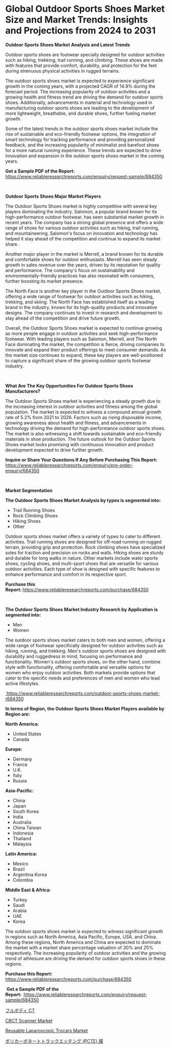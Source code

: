 <p><h1>Global Outdoor Sports Shoes Market Size and Market Trends: Insights and Projections from 2024 to 2031</h1></p><p><strong>Outdoor Sports Shoes Market Analysis and Latest Trends</strong></p>
<p><p>Outdoor sports shoes are footwear specially designed for outdoor activities such as hiking, trekking, trail running, and climbing. These shoes are made with features that provide comfort, durability, and protection for the feet during strenuous physical activities in rugged terrains.</p><p>The outdoor sports shoes market is expected to experience significant growth in the coming years, with a projected CAGR of 14.9% during the forecast period. The increasing popularity of outdoor activities and a growing health and fitness trend are driving the demand for outdoor sports shoes. Additionally, advancements in material and technology used in manufacturing outdoor sports shoes are leading to the development of more lightweight, breathable, and durable shoes, further fueling market growth.</p><p>Some of the latest trends in the outdoor sports shoes market include the rise of sustainable and eco-friendly footwear options, the integration of smart technology for tracking performance and providing personalized feedback, and the increasing popularity of minimalist and barefoot shoes for a more natural running experience. These trends are expected to drive innovation and expansion in the outdoor sports shoes market in the coming years.</p></p>
<p><strong>Get a Sample PDF of the Report:&nbsp;</strong> <a href="https://www.reliableresearchreports.com/enquiry/request-sample/684350">https://www.reliableresearchreports.com/enquiry/request-sample/684350</a></p>
<p>&nbsp;</p>
<p><strong>Outdoor Sports Shoes Major Market Players</strong></p>
<p><p>The Outdoor Sports Shoes market is highly competitive with several key players dominating the industry. Salomon, a popular brand known for its high-performance outdoor footwear, has seen substantial market growth in recent years. The company has a strong global presence and offers a wide range of shoes for various outdoor activities such as hiking, trail running, and mountaineering. Salomon's focus on innovation and technology has helped it stay ahead of the competition and continue to expand its market share.</p><p>Another major player in the market is Merrell, a brand known for its durable and comfortable shoes for outdoor enthusiasts. Merrell has seen steady growth in sales revenue over the years, driven by its reputation for quality and performance. The company's focus on sustainability and environmentally-friendly practices has also resonated with consumers, further boosting its market presence.</p><p>The North Face is another key player in the Outdoor Sports Shoes market, offering a wide range of footwear for outdoor activities such as hiking, trekking, and skiing. The North Face has established itself as a leading brand in the industry, known for its high-quality products and innovative designs. The company continues to invest in research and development to stay ahead of the competition and drive future growth.</p><p>Overall, the Outdoor Sports Shoes market is expected to continue growing as more people engage in outdoor activities and seek high-performance footwear. With leading players such as Salomon, Merrell, and The North Face dominating the market, the competition is fierce, driving companies to innovate and expand their product offerings to meet consumer demands. As the market size continues to expand, these key players are well-positioned to capture a significant share of the growing outdoor sports footwear industry.</p></p>
<p>&nbsp;</p>
<p><strong>What Are The Key Opportunities For Outdoor Sports Shoes Manufacturers?</strong></p>
<p><p>The Outdoor Sports Shoes market is experiencing a steady growth due to the increasing interest in outdoor activities and fitness among the global population. The market is expected to witness a compound annual growth rate of 5.2% from 2021 to 2026. Factors such as rising disposable income, growing awareness about health and fitness, and advancements in technology driving the demand for high-performance outdoor sports shoes. The market is also witnessing a shift towards sustainable and eco-friendly materials in shoe production. The future outlook for the Outdoor Sports Shoes market looks promising with continuous innovation and product development expected to drive further growth.</p></p>
<p><strong>Inquire or Share Your Questions If Any Before Purchasing This Report:</strong> <a href="https://www.reliableresearchreports.com/enquiry/pre-order-enquiry/684350">https://www.reliableresearchreports.com/enquiry/pre-order-enquiry/684350</a></p>
<p>&nbsp;</p>
<p><strong>Market Segmentation</strong></p>
<p><strong>The Outdoor Sports Shoes Market Analysis by types is segmented into:</strong></p>
<p><ul><li>Trail Running Shoes</li><li>Rock Climbing Shoes</li><li>Hiking Shoes</li><li>Other</li></ul></p>
<p><p>Outdoor sports shoes market offers a variety of types to cater to different activities. Trail running shoes are designed for off-road running on rugged terrain, providing grip and protection. Rock climbing shoes have specialized soles for traction and precision on rocks and walls. Hiking shoes are sturdy and durable for long walks in nature. Other markets include water sports shoes, cycling shoes, and multi-sport shoes that are versatile for various outdoor activities. Each type of shoe is designed with specific features to enhance performance and comfort in its respective sport.</p></p>
<p><strong>Purchase this Report:&nbsp;</strong><a href="https://www.reliableresearchreports.com/purchase/684350">https://www.reliableresearchreports.com/purchase/684350</a></p>
<p>&nbsp;</p>
<p><strong>The Outdoor Sports Shoes Market Industry Research by Application is segmented into:</strong></p>
<p><ul><li>Men</li><li>Women</li></ul></p>
<p><p>The outdoor sports shoes market caters to both men and women, offering a wide range of footwear specifically designed for outdoor activities such as hiking, running, and trekking. Men's outdoor sports shoes are designed with durability and ruggedness in mind, focusing on performance and functionality. Women's outdoor sports shoes, on the other hand, combine style with functionality, offering comfortable and versatile options for women who enjoy outdoor activities. Both markets provide options that cater to the specific needs and preferences of men and women who lead active lifestyles.</p></p>
<p><a href="https://www.reliableresearchreports.com/outdoor-sports-shoes-market-r684350">&nbsp;https://www.reliableresearchreports.com/outdoor-sports-shoes-market-r684350</a></p>
<p><strong>In terms of Region, the Outdoor Sports Shoes Market Players available by Region are:</strong></p>
<p>
    <p> <strong> North America: </strong>
        <ul>
            <li>United States</li>
            <li>Canada</li>
        </ul>
        </p> 
    <p> <strong> Europe: </strong>
        <ul>
            <li>Germany</li>
            <li>France</li>
            <li>U.K.</li>
            <li>Italy</li>
            <li>Russia</li>
        </ul>
        </p> 
    <p> <strong> Asia-Pacific: </strong>
        <ul>
            <li>China</li>
            <li>Japan</li>
            <li>South Korea</li>
            <li>India</li>
            <li>Australia</li>
            <li>China Taiwan</li>
            <li>Indonesia</li>
            <li>Thailand</li>
            <li>Malaysia</li>
        </ul>
        </p> 
    <p> <strong> Latin America: </strong>
        <ul>
            <li>Mexico</li>
            <li>Brazil</li>
            <li>Argentina Korea</li>
            <li>Colombia</li>
        </ul>
        </p> 
    <p> <strong> Middle East & Africa: </strong>
        <ul>
            <li>Turkey</li>
            <li>Saudi</li>
            <li>Arabia</li>
            <li>UAE</li>
            <li>Korea</li>
        </ul>
    </p>
    </p>
<p><p>The outdoor sports shoes market is expected to witness significant growth in regions such as North America, Asia Pacific, Europe, USA, and China. Among these regions, North America and China are expected to dominate the market with a market share percentage valuation of 30% and 25% respectively. The increasing popularity of outdoor activities and the growing trend of athleisure are driving the demand for outdoor sports shoes in these regions.</p></p>
<p><strong>Purchase this Report: </strong><a href="https://www.reliableresearchreports.com/purchase/684350">https://www.reliableresearchreports.com/purchase/684350</a></p>
<p>&nbsp;<strong>Get a Sample PDF of the Report:&nbsp;&nbsp;</strong><a href="https://www.reliableresearchreports.com/enquiry/request-sample/684350">https://www.reliableresearchreports.com/enquiry/request-sample/684350</a></p>
<p><strong></strong></p>
<p><p><a href="https://github.com/dawson566/Market-Research-Report-List-2/blob/main/5173254173621.md">フルボディ CT</a></p><p><a href="https://github.com/RichRobinson5/Market-Research-Report-List-5/blob/main/cbct-scanner-market.md">CBCT Scanner Market</a></p><p><a href="https://github.com/gdfhhhj/Market-Research-Report-List-5/blob/main/reusable-laparoscopic-trocars-market.md">Reusable Laparoscopic Trocars Market</a></p><p><a href="https://github.com/DeonBoer2023/Market-Research-Report-List-2/blob/main/5664675173622.md">ポリカーボネートトラックエッチング (PCTE) 膜</a></p></p>